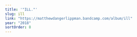 ```yaml
---
title: '"ILL."'
slug: ill
link: "https://matthewdangerlippman.bandcamp.com/album/ill"
year: "2018"
sortOrder: 8
---
```

